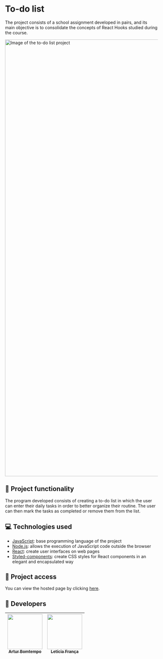 # To-do list
The project consists of a school assignment developed in pairs, and its main objective is to consolidate the concepts of React Hooks studied during the course.

<img width="1440" alt="Image of the to-do list project" src="https://github.com/ArturColen/To-do-list/assets/96635074/7d5fb1c6-2f67-4669-962f-5aac4bfa1eec">

## 🔨 Project functionality
The program developed consists of creating a to-do list in which the user can enter their daily tasks in order to better organize their routine. The user can then mark the tasks as completed or remove them from the list.

## 💻 Technologies used
* [JavaScript](https://developer.mozilla.org/pt-BR/docs/Web/JavaScript): base programming language of the project
* [Node.js](https://nodejs.org/pt-br/docs): allows the execution of JavaScript code outside the browser
* [React](https://pt-br.react.dev/blog/2023/03/16/introducing-react-dev): create user interfaces on web pages
* [Styled-components](https://styled-components.com/docs): create CSS styles for React components in an elegant and encapsulated way

## 📁 Project access
You can view the hosted page by clicking [here](https://to-do-list-framework.vercel.app/).

## 👥 Developers
| [<img loading="lazy" src="https://avatars.githubusercontent.com/u/96635074?v=4" width=115><br><sub>Artur Bomtempo</sub>](https://github.com/ArturColen) |  [<img loading="lazy" src="https://avatars.githubusercontent.com/u/99284224?v=4" width=115><br><sub>Letícia França</sub>](https://github.com/LeticiaSFranca) |
| :---: | :---: |
